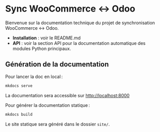 # Sync WooCommerce ↔ Odoo

Bienvenue sur la documentation technique du projet de synchronisation WooCommerce ↔ Odoo.

- **Installation** : voir le README.md
- **API** : voir la section API pour la documentation automatique des modules Python principaux.

## Génération de la documentation

Pour lancer la doc en local :

```bash
mkdocs serve
```

La documentation sera accessible sur [http://localhost:8000](http://localhost:8000)

Pour générer la documentation statique :

```bash
mkdocs build
```

Le site statique sera généré dans le dossier `site/`.
